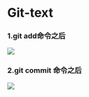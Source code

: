 # Git-text

### 1.git add命令之后

![](E:\web4\Git\assets\1.png)

### 2.git commit 命令之后

![](E:\web4\Git\assets\2.png)